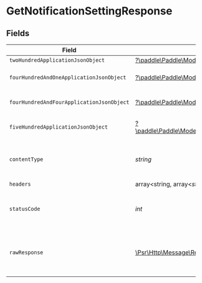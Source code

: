 # GetNotificationSettingResponse


## Fields

| Field                                                                                                                                                                                 | Type                                                                                                                                                                                  | Required                                                                                                                                                                              | Description                                                                                                                                                                           |
| ------------------------------------------------------------------------------------------------------------------------------------------------------------------------------------- | ------------------------------------------------------------------------------------------------------------------------------------------------------------------------------------- | ------------------------------------------------------------------------------------------------------------------------------------------------------------------------------------- | ------------------------------------------------------------------------------------------------------------------------------------------------------------------------------------- |
| `twoHundredApplicationJsonObject`                                                                                                                                                     | [?\paddle\Paddle\Models\Operations\GetNotificationSettingResponseBody](../../Models/Operations/GetNotificationSettingResponseBody.md)                                                 | :heavy_minus_sign:                                                                                                                                                                    | OK                                                                                                                                                                                    |
| `fourHundredAndOneApplicationJsonObject`                                                                                                                                              | [?\paddle\Paddle\Models\Operations\GetNotificationSettingNotificationsResponseBody](../../Models/Operations/GetNotificationSettingNotificationsResponseBody.md)                       | :heavy_minus_sign:                                                                                                                                                                    | General error response                                                                                                                                                                |
| `fourHundredAndFourApplicationJsonObject`                                                                                                                                             | [?\paddle\Paddle\Models\Operations\GetNotificationSettingNotificationsResponseResponseBody](../../Models/Operations/GetNotificationSettingNotificationsResponseResponseBody.md)       | :heavy_minus_sign:                                                                                                                                                                    | General error response                                                                                                                                                                |
| `fiveHundredApplicationJsonObject`                                                                                                                                                    | [?\paddle\Paddle\Models\Operations\GetNotificationSettingNotificationsResponse500ResponseBody](../../Models/Operations/GetNotificationSettingNotificationsResponse500ResponseBody.md) | :heavy_minus_sign:                                                                                                                                                                    | General error response                                                                                                                                                                |
| `contentType`                                                                                                                                                                         | *string*                                                                                                                                                                              | :heavy_check_mark:                                                                                                                                                                    | HTTP response content type for this operation                                                                                                                                         |
| `headers`                                                                                                                                                                             | array<string, array<*string*>>                                                                                                                                                        | :heavy_minus_sign:                                                                                                                                                                    | N/A                                                                                                                                                                                   |
| `statusCode`                                                                                                                                                                          | *int*                                                                                                                                                                                 | :heavy_check_mark:                                                                                                                                                                    | HTTP response status code for this operation                                                                                                                                          |
| `rawResponse`                                                                                                                                                                         | [\Psr\Http\Message\ResponseInterface](https://www.php-fig.org/psr/psr-7/#33-psrhttpmessageresponseinterface)                                                                          | :heavy_minus_sign:                                                                                                                                                                    | Raw HTTP response; suitable for custom response parsing                                                                                                                               |